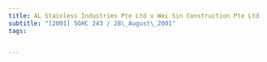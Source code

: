 ```yaml
---
title: AL Stainless Industries Pte Ltd v Wei Sin Construction Pte Ltd 
subtitle: "[2001] SGHC 243 / 28\_August\_2001"
tags:


---
```


